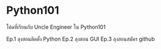 # Python101
โค้ดที่เรียนกับ Uncle Engineer ใน Python101


Ep.1 ลุงสอนติดตั้ง Python
Ep.2 ลุงสอน GUI
Ep.3 ลุงสอนสมัคร github
